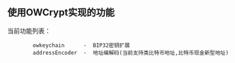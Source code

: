 ##  使用OWCrypt实现的功能
        

当前功能列表：
```
        owkeychain      -  BIP32密钥扩展
        addressEncoder  -  地址编解码(当前支持类比特币地址,比特币现金新型地址)
```

